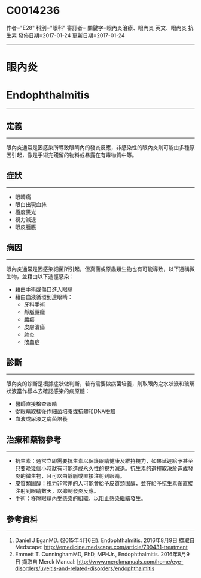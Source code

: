 # C0014236
作者="E28"
科別="眼科"
審訂者=
關鍵字=眼內炎治療、眼內炎 英文、眼內炎 抗生素
發佈日期=2017-01-24
更新日期=2017-01-24

----------
# 眼內炎
# Endophthalmitis
----------
## 定義
----------

眼內炎通常是因感染所導致眼睛內的發炎反應，非感染性的眼內炎則可能由多種原因引起，像是手術完殘留的物料或暴露在有毒物質中等。

## 症狀
----------
- 眼睛痛
- 眼白出現血絲
- 極度畏光
- 視力減退
- 眼皮腫脹
## 病因
----------

眼內炎通常是因感染細菌所引起，但真菌或原蟲類生物也有可能導致，以下通稱微生物，並藉由以下途徑感染：

- 藉由手術或傷口進入眼睛
- 藉由血液循環到達眼睛：
  - 牙科手術
  - 靜脈藥癮
  - 膿瘍
  - 皮膚潰瘍
  - 肺炎
  - 敗血症
## 診斷
----------

眼內炎的診斷是根據症狀做判斷，若有需要做病菌培養，則取眼內之水狀液和玻璃狀液當作樣本去確認感染的病原體：

- 醫師直接檢查眼睛
- 從眼睛取樣後作細菌培養或抗體和DNA檢驗
- 血液或尿液之病菌培養
## 治療和藥物參考
----------
- 抗生素：通常立即需要抗生素以保護眼睛健康及維持視力，如果延遲給予甚至只要晚幾個小時就有可能造成永久性的視力減退。抗生素的選擇取決於造成發炎的微生物，且可以由靜脈或直接注射到眼睛。
- 皮質類固醇：視力非常差的人可能會給予皮質類固醇，並在給予抗生素後直接注射到眼睛數天，以抑制發炎反應。
- 手術：移除眼睛內受感染的組織，以阻止感染繼續發生。
## 參考資料
----------
1. Daniel J EganMD. (2015年4月6日). Endophthalmitis. 2016年8月9日 擷取自 Medscape: 
  http://emedicine.medscape.com/article/799431-treatment
2. Emmett T. CunninghamMD, PhD, MPHJr., Endophthalmitis. 2016年8月9日 擷取自 Merck Manual: 
  http://www.merckmanuals.com/home/eye-disorders/uveitis-and-related-disorders/endophthalmitis

